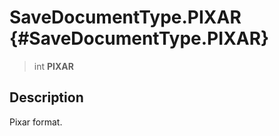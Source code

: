 SaveDocumentType.PIXAR {#SaveDocumentType.PIXAR}
======================

> int **PIXAR**

Description
-----------

Pixar format.

